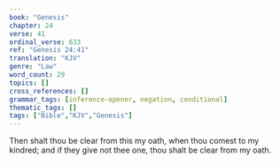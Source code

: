 ```yaml
---
book: "Genesis"
chapter: 24
verse: 41
ordinal_verse: 633
ref: "Genesis 24:41"
translation: "KJV"
genre: "Law"
word_count: 29
topics: []
cross_references: []
grammar_tags: [inference-opener, negation, conditional]
thematic_tags: []
tags: ["Bible","KJV","Genesis"]
---
```

Then shalt thou be clear from this my oath, when thou comest to my kindred; and if they give not thee one, thou shalt be clear from my oath.
